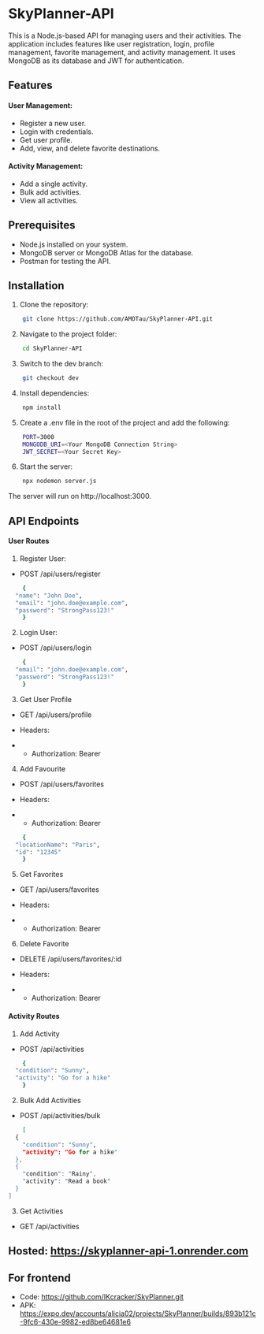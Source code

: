 # SkyPlanner-API

This is a Node.js-based API for managing users and their activities. The application includes features like user registration, login, profile management, favorite management, and activity management. It uses MongoDB as its database and JWT for authentication.

## Features
#### User Management:

- Register a new user.
- Login with credentials.
- Get user profile.
- Add, view, and delete favorite destinations.

#### Activity Management:

- Add a single activity.
- Bulk add activities.
- View all activities.


## Prerequisites
- Node.js installed on your system.
- MongoDB server or MongoDB Atlas for the database.
- Postman for testing the API.

## Installation

1. Clone the repository:
```bash
    git clone https://github.com/AMOTau/SkyPlanner-API.git
```

2. Navigate to the project folder:
```bash
    cd SkyPlanner-API
```

3. Switch to the dev branch: 
```bash
    git checkout dev
```

4. Install dependencies:
```bash
    npm install
```

5. Create a .env file in the root of the project and add the following:
```bash
    PORT=3000
    MONGODB_URI=<Your MongoDB Connection String>
    JWT_SECRET=<Your Secret Key>
```

6. Start the server: 
```bash
    npx nodemon server.js
```

The server will run on http://localhost:3000.

## API Endpoints

#### User Routes
1. Register User: 
- POST /api/users/register
```bash
    {
  "name": "John Doe",
  "email": "john.doe@example.com",
  "password": "StrongPass123!"
    }
```

2. Login User: 
- POST /api/users/login
```bash
    {
  "email": "john.doe@example.com",
  "password": "StrongPass123!"
    }
```

3. Get User Profile
- GET /api/users/profile

- Headers:

- - Authorization: Bearer <JWT Token>

4. Add Favourite
- POST /api/users/favorites

- Headers:

- - Authorization: Bearer <JWT Token>

```bash
    {
  "locationName": "Paris",
  "id": "12345"
    }
```

5. Get Favorites
- GET /api/users/favorites

- Headers:

- - Authorization: Bearer <JWT Token>

6. Delete Favorite
- DELETE /api/users/favorites/:id

- Headers:

- - Authorization: Bearer <JWT Token>

#### Activity Routes

1. Add Activity
- POST /api/activities
```bash
    {
  "condition": "Sunny",
  "activity": "Go for a hike"
    }
```

2. Bulk Add Activities
- POST /api/activities/bulk
```bash
    [
  {
    "condition": "Sunny",
    "activity": "Go for a hike"
  },
  {
    "condition": "Rainy",
    "activity": "Read a book"
  }
]
```

3. Get Activities
- GET /api/activities

## Hosted: https://skyplanner-api-1.onrender.com

## For frontend
  - Code: https://github.com/IKcracker/SkyPlanner.git
  - APK: https://expo.dev/accounts/alicia02/projects/SkyPlanner/builds/893b121c-9fc6-430e-9982-ed8be64681e6
  
